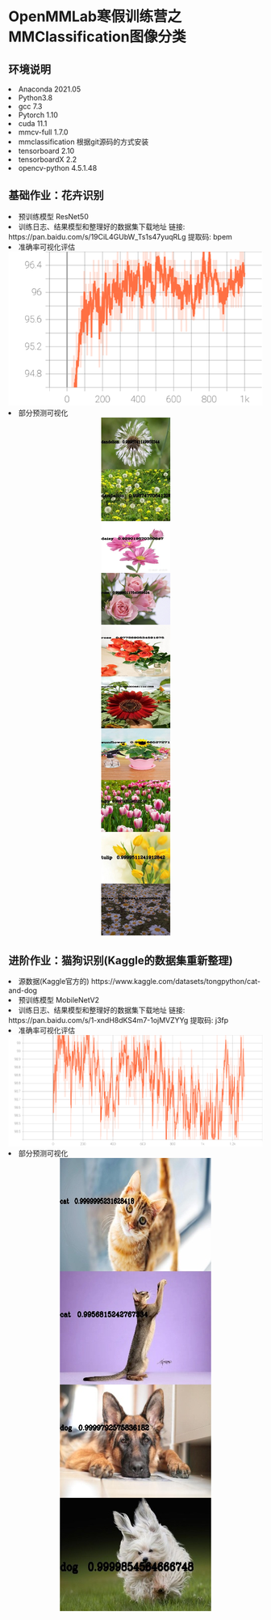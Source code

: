 # OpenMMLab寒假训练营之MMClassification图像分类
## 环境说明  
<li>Anaconda 2021.05  
<li>Python3.8
<li>gcc 7.3
<li>Pytorch 1.10 
<li>cuda 11.1
<li>mmcv-full 1.7.0 
<li>mmclassification  根据git源码的方式安装  
<li>tensorboard  2.10  
<li>tensorboardX 2.2  
<li>opencv-python  4.5.1.48  
  

## 基础作业：花卉识别
<li> 预训练模型 ResNet50  

<li> 训练日志、结果模型和整理好的数据集下载地址  
    链接: https://pan.baidu.com/s/19CiL4GUbW_Ts1s47yuqRLg 提取码: bpem 
    
<li>准确率可视化评估</li>  

<div align=center><img src="https://github.com/Brian417-cup/OpenMMLabCamp/blob/classification/flower/visualize_and_prediction/accuracy.svg" alt="flower_classification"/></div>   

<li>部分预测可视化  
<div align=center><img src="https://github.com/Brian417-cup/OpenMMLabCamp/blob/classification/flower/visualize_and_prediction/predict_img_combine/combine_result.jpg" alt="flower_classification"/></div>  

##  进阶作业：猫狗识别(Kaggle的数据集重新整理)
<li>源数据(Kaggle官方的)  https://www.kaggle.com/datasets/tongpython/cat-and-dog  

<li>预训练模型  MobileNetV2  

<li>训练日志、结果模型和整理好的数据集下载地址  
    链接: https://pan.baidu.com/s/1-xndH8dKS4m7-1ojMVZYYg 提取码: j3fp  
    
<li>准确率可视化评估  
<div align=center><img src="https://github.com/Brian417-cup/OpenMMLabCamp/blob/classification/cat_and_dog/visualize_and_prediction/accuracy.svg" alt="dog_cat_classification"/></div>  

<li>部分预测可视化  
<div align=center><img src="https://github.com/Brian417-cup/OpenMMLabCamp/blob/classification/cat_and_dog/visualize_and_prediction/predict_img_combine/combine_result.jpg" alt="dog_cat_classification"/></div>  
